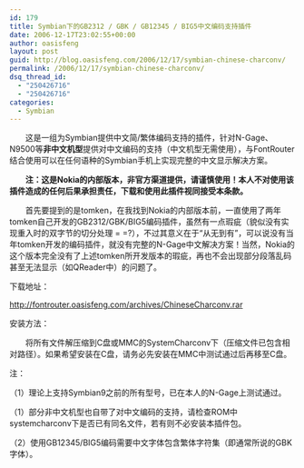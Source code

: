 ```yaml
---
id: 179
title: Symbian下的GB2312 / GBK / GB12345 / BIG5中文编码支持插件
date: 2006-12-17T23:02:55+00:00
author: oasisfeng
layout: post
guid: http://blog.oasisfeng.com/2006/12/17/symbian-chinese-charconv/
permalink: /2006/12/17/symbian-chinese-charconv/
dsq_thread_id:
  - "250426716"
  - "250426716"
categories:
  - Symbian
---
```

　　这是一组为Symbian提供中文简/繁体编码支持的插件，针对N-Gage、N9500等**非中文机型**提供对中文编码的支持（中文机型无需使用），与FontRouter结合使用可以在任何语种的Symbian手机上实现完整的中文显示解决方案。

　　**注：这是Nokia的内部版本，非官方渠道提供，请谨慎使用！本人不对使用该插件造成的任何后果承担责任，下载和使用此插件视同接受本条款。**

　　首先要提到的是tomken，在我找到Nokia的内部版本前，一直使用了两年tomken自己开发的GB2312/GBK/BIG5编码插件，虽然有一点瑕疵（貌似没有实现重入时的双字节的切分处理 = =?），不过其意义在于“从无到有”，可以说没有当年tomken开发的编码插件，就没有完整的N-Gage中文解决方案！当然，Nokia的这个版本完全没有了上述tomken所开发版本的瑕疵，再也不会出现部分段落乱码甚至无法显示（如QReader中）的问题了。

<!--more-->下载地址：


  
<http://fontrouter.oasisfeng.com/archives/ChineseCharconv.rar>

安装方法：
  
　　将所有文件解压缩到C盘或MMC的SystemCharconv下（压缩文件已包含相对路径）。如果希望安装在C盘，请务必先安装在MMC中测试通过后再移至C盘。

注：
  
（1）理论上支持Symbian9之前的所有型号，已在本人的N-Gage上测试通过。
  
（1）部分非中文机型也自带了对中文编码的支持，请检查ROM中systemcharconv下是否已有同名文件，若有则不必安装本插件包。
  
（2）使用GB12345/BIG5编码需要中文字体包含繁体字符集（即通常所说的GBK字体）。
